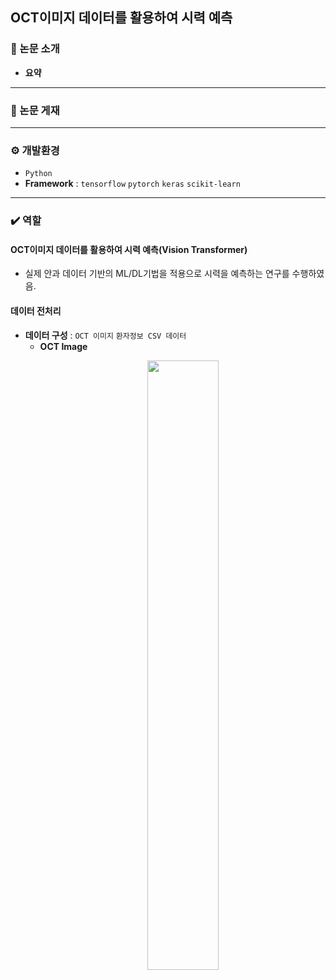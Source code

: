 ## OCT이미지 데이터를 활용하여 시력 예측
### 📌 논문 소개
- **요약**


---

### 📆 논문 게재

---

### ⚙️ 개발환경
- `Python`
- **Framework** : `tensorflow` `pytorch` `keras` `scikit-learn`
  
---

### ✔️ 역할
#### OCT이미지 데이터를 활용하여 시력 예측(Vision Transformer)
- 실제 안과 데이터 기반의 ML/DL기법을 적용으로 시력을 예측하는 연구를 수행하였음.


#### 데이터 전처리
- **데이터 구성** :  `OCT 이미지` `환자정보 CSV 데이터`
  - **OCT Image**
    <p align="center">  
    <img src="https://github.com/ssh6lq/Development-of-AI-based-technology-for-diagnosis-and-treatment-of-ophthalmic-diseases/assets/154342847/a0a56ce1-611a-443f-84f2-7a7a9f849535.png" align="center" width="50%">  
    </p>






